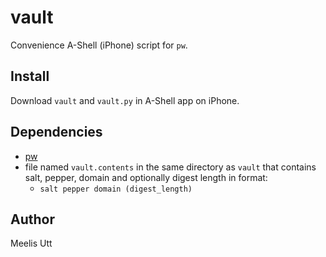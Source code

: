 # vault

Convenience A-Shell (iPhone) script for `pw`.

## Install

Download `vault` and `vault.py` in A-Shell app on iPhone.

## Dependencies

* [pw](https://github.com/moledoc/pw)
* file named `vault.contents` in the same directory as `vault` that contains salt, pepper, domain and optionally digest length in format:
	* `salt pepper domain (digest_length)`

## Author

Meelis Utt
